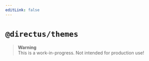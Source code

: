 ```yaml
---
editLink: false
---
```


# `@directus/themes`

> **Warning**\
> This is a work-in-progress. Not intended for production use!
